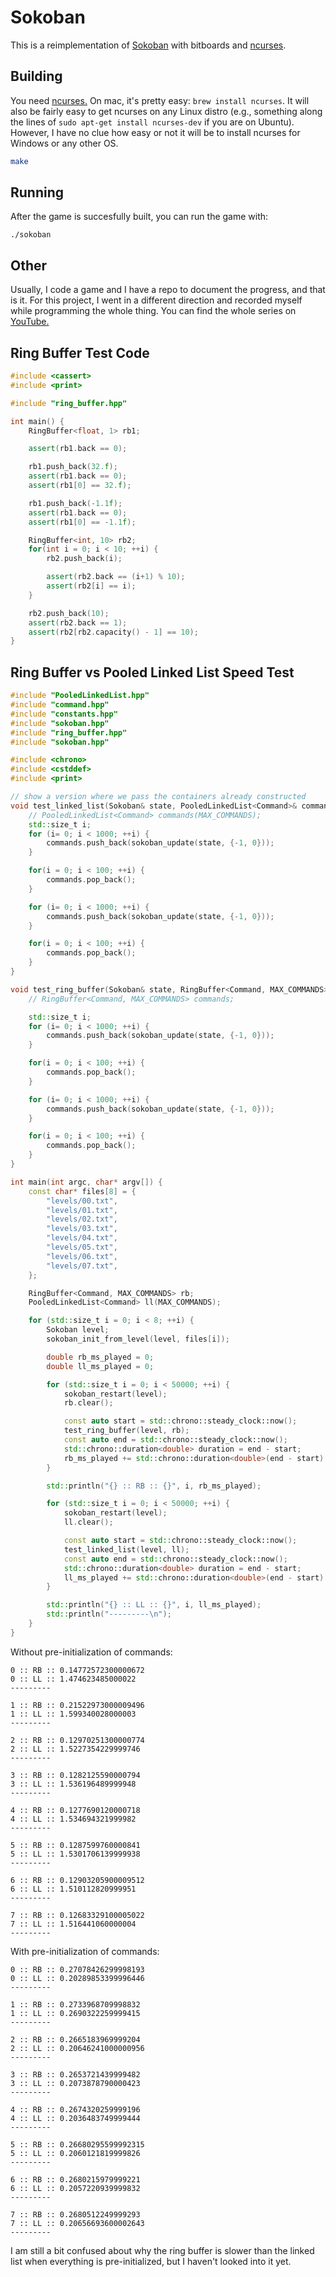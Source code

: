 # Sokoban

This is a reimplementation of [Sokoban](https://en.wikipedia.org/wiki/Sokoban) with bitboards and [ncurses](https://invisible-island.net/ncurses/).

## Building

You need [ncurses.](https://invisible-island.net/ncurses/) On mac, it's pretty easy: `brew install ncurses`. It will also be fairly easy to get ncurses on any Linux distro (e.g., something along the lines of `sudo apt-get install ncurses-dev` if you are on Ubuntu). However, I have no clue how easy or not it will be to install ncurses for Windows or any other OS.

```bash
make
```

## Running

After the game is succesfully built, you can run the game with:

```
./sokoban
```

## Other

Usually, I code a game and I have a repo to document the progress, and that is it. For this project, I went in a different direction and recorded myself while programming the whole thing. You can find the whole series on [YouTube.](https://www.youtube.com/watch?v=1qzPr5OpPOE&list=PLwaZncztKsRckZ0u3sKbwkZMtH1-ABkDR)


## Ring Buffer Test Code

```c++
#include <cassert>
#include <print>

#include "ring_buffer.hpp"

int main() {
    RingBuffer<float, 1> rb1;

    assert(rb1.back == 0);

    rb1.push_back(32.f);
    assert(rb1.back == 0);
    assert(rb1[0] == 32.f);

    rb1.push_back(-1.1f);
    assert(rb1.back == 0);
    assert(rb1[0] == -1.1f);

    RingBuffer<int, 10> rb2;
    for(int i = 0; i < 10; ++i) {
        rb2.push_back(i);

        assert(rb2.back == (i+1) % 10);
        assert(rb2[i] == i);
    }

    rb2.push_back(10);
    assert(rb2.back == 1);
    assert(rb2[rb2.capacity() - 1] == 10);
}
```

## Ring Buffer vs Pooled Linked List Speed Test

```c++
#include "PooledLinkedList.hpp"
#include "command.hpp"
#include "constants.hpp"
#include "sokoban.hpp"
#include "ring_buffer.hpp"
#include "sokoban.hpp"

#include <chrono>
#include <cstddef>
#include <print>

// show a version where we pass the containers already constructed
void test_linked_list(Sokoban& state, PooledLinkedList<Command>& commands) {
    // PooledLinkedList<Command> commands(MAX_COMMANDS);
    std::size_t i;
    for (i= 0; i < 1000; ++i) {
        commands.push_back(sokoban_update(state, {-1, 0}));
    }

    for(i = 0; i < 100; ++i) {
        commands.pop_back();
    }

    for (i= 0; i < 1000; ++i) {
        commands.push_back(sokoban_update(state, {-1, 0}));
    }

    for(i = 0; i < 100; ++i) {
        commands.pop_back();
    }
}

void test_ring_buffer(Sokoban& state, RingBuffer<Command, MAX_COMMANDS>& commands) {
    // RingBuffer<Command, MAX_COMMANDS> commands;

    std::size_t i;
    for (i= 0; i < 1000; ++i) {
        commands.push_back(sokoban_update(state, {-1, 0}));
    }

    for(i = 0; i < 100; ++i) {
        commands.pop_back();
    }

    for (i= 0; i < 1000; ++i) {
        commands.push_back(sokoban_update(state, {-1, 0}));
    }

    for(i = 0; i < 100; ++i) {
        commands.pop_back();
    }
}

int main(int argc, char* argv[]) {
    const char* files[8] = {
        "levels/00.txt",
        "levels/01.txt",
        "levels/02.txt",
        "levels/03.txt",
        "levels/04.txt",
        "levels/05.txt",
        "levels/06.txt",
        "levels/07.txt",
    };

    RingBuffer<Command, MAX_COMMANDS> rb;
    PooledLinkedList<Command> ll(MAX_COMMANDS);

    for (std::size_t i = 0; i < 8; ++i) {
        Sokoban level;
        sokoban_init_from_level(level, files[i]);

        double rb_ms_played = 0;
        double ll_ms_played = 0;

        for (std::size_t i = 0; i < 50000; ++i) {
            sokoban_restart(level);
            rb.clear();

            const auto start = std::chrono::steady_clock::now();
            test_ring_buffer(level, rb);
            const auto end = std::chrono::steady_clock::now();
            std::chrono::duration<double> duration = end - start;
            rb_ms_played += std::chrono::duration<double>(end - start).count();
        }

        std::println("{} :: RB :: {}", i, rb_ms_played);

        for (std::size_t i = 0; i < 50000; ++i) {
            sokoban_restart(level);
            ll.clear();

            const auto start = std::chrono::steady_clock::now();
            test_linked_list(level, ll);
            const auto end = std::chrono::steady_clock::now();
            std::chrono::duration<double> duration = end - start;
            ll_ms_played += std::chrono::duration<double>(end - start).count();
        }

        std::println("{} :: LL :: {}", i, ll_ms_played);
        std::println("---------\n");
    }
}
```

Without pre-initialization of commands:

```
0 :: RB :: 0.14772572300000672
0 :: LL :: 1.474623485000022
---------

1 :: RB :: 0.21522973000009496
1 :: LL :: 1.599340028000003
---------

2 :: RB :: 0.12970251300000774
2 :: LL :: 1.5227354229999746
---------

3 :: RB :: 0.1282125590000794
3 :: LL :: 1.536196489999948
---------

4 :: RB :: 0.1277690120000718
4 :: LL :: 1.534694321999982
---------

5 :: RB :: 0.1287599760000841
5 :: LL :: 1.5301706139999938
---------

6 :: RB :: 0.12903205900009512
6 :: LL :: 1.510112820999951
---------

7 :: RB :: 0.12683329100005022
7 :: LL :: 1.516441060000004
---------
```

With pre-initialization of commands:

```
0 :: RB :: 0.27078426299998193
0 :: LL :: 0.20289853399996446
---------

1 :: RB :: 0.2733968709998832
1 :: LL :: 0.2690322259999415
---------

2 :: RB :: 0.2665183969999204
2 :: LL :: 0.20646241000000956
---------

3 :: RB :: 0.2653721439999482
3 :: LL :: 0.2073878790000423
---------

4 :: RB :: 0.2674320259999196
4 :: LL :: 0.2036483749999444
---------

5 :: RB :: 0.26680295599992315
5 :: LL :: 0.2060121819999826
---------

6 :: RB :: 0.2680215979999221
6 :: LL :: 0.2057220939999832
---------

7 :: RB :: 0.2680512249999293
7 :: LL :: 0.20656693600002643
---------
```

I am still a bit confused about why the ring buffer is slower than the linked list when everything is pre-initialized, but I haven't looked into it yet.